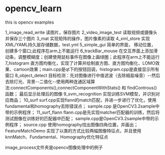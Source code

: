 # opencv_learn
this is opencv examples

1_image_read_write 读图片，保存图片
2_video_image_test 读取视频或摄像头  并保存三个图片
3_mat 实现矩阵的操作，图片像素的读取
4_xml_store 实现XML/YAML持久层存储数据，test.yml
5_simple_gui 简单的界面， 移动位置， 创建多个窗口;此程序在arm上不能运行
6_trackBar_mouse 在交互界面上添加滑动条，调整模糊度；创建使用鼠标事件在图像上画绿圈；此程序在arm上不能运行
7_histogram 直方图均衡化，实现了计算并绘制直方图、直方图均衡化、LOMO效果、cartoon效果；main.cpp是qt下的按钮回调，histogram.cpp是直接显示所有窗口
8_object_detect 目标检测：先对图像进行中值滤波（去除椒盐噪音）--然后去除灯光、背景--二值化--使用两种连通区域算法:connectComponents(),connectComponentWithStats() 和 findControus()函数； 最后显示处理后的图像
9_svm_recognition 实现训练SVM模型，并识别对应商品；
10_surf 
	surf.cpp实现flann的match匹配，并进一步进行了优化，使用fundamental和homography去除错误点；
	sample.cpp 是OpenCV3.2sample中带的示例程序；
11_surf_flann
	flann.cpp是先实现matcher匹配器的训练，然后将测试图像在训练好的匹配器中匹配；
	sample.cpp是OpenCV3.2sample中带的示例程序；
	source.cpp 使用homography找出图像四角位置，并画出；
FeatureMatchDemo 实现了以类的方式比较两幅图像特征点，并且使用knnMatch、Fundamental、Homography优化特征点

image_process文件夹是opencv图像处理中的例子
